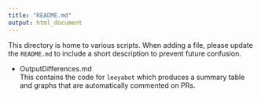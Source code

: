 ```yaml
---
title: "README.md"
output: html_document
---
```


This directory is home to various scripts. When adding a file, please update the `README.md` to include a short description to prevent future confusion. 

* OutputDifferences.md  
This contains the code for `leeyabot` which produces a summary table and graphs that are automatically commented on PRs. 
